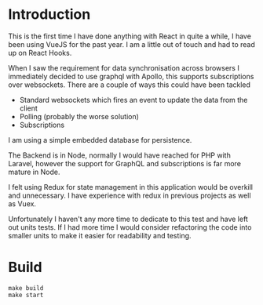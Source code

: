 # Introduction

This is the first time I have done anything with React in quite a while, I have been using 
VueJS for the past year. I am a little out of touch and had to read up on React Hooks.

When I saw the requirement for data synchronisation across browsers I immediately decided to use
graphql with Apollo, this supports subscriptions over websockets. There are a couple of ways this could have been tackled

* Standard websockets which fires an event to update the data from the client
* Polling (probably the worse solution)
* Subscriptions

I am using a simple embedded database for persistence. 

The Backend is in Node, normally I would have reached for PHP with Laravel, however the support
for GraphQL and subscriptions is far more mature in Node. 

I felt using Redux for state management in this application would be overkill and unnecessary. I have experience
with redux in previous projects as well as Vuex. 

Unfortunately I haven't any more time to dedicate to this test and have left out units tests. If I had
more time I would consider refactoring the code into smaller units to make it easier for readability and testing.


# Build

```
make build
make start
```